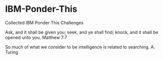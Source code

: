 # IBM-Ponder-This
Collected IBM Ponder This Challenges

Ask, and it shall be given you; seek, and ye shall find; knock, and it shall be opened unto you. Matthew 7:7

So much of what we consider to be intelligence is related to searching. A. Turing
